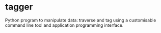 # tagger
Python program to manipulate data: traverse and tag using a customisable command line tool and application programming interface.
